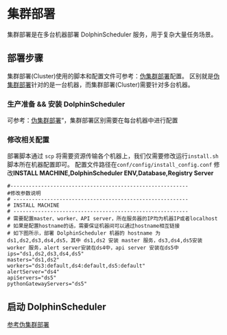 # 集群部署

集群部署是在多台机器部署 DolphinScheduler 服务，用于复杂大量任务场景。

## 部署步骤

集群部署(Cluster)使用的脚本和配置文件可参考：[伪集群部署](pseudo-cluster.md)配置。
区别就是[伪集群部署](pseudo-cluster.md)针对的是一台机器，而集群部署(Cluster)需要针对多台机器。

### 生产准备 && 安装 DolphinScheduler

可参考：[伪集群部署](pseudo-cluster.md)“，集群部署区别需要在每台机器中进行配置

### 修改相关配置

部署脚本通过 `scp` 将需要资源传输各个机器上，我们仅需要修改运行`install.sh`脚本所在机器配置即可。
配置文件路径在`conf/config/install_config.conf`
修改**INSTALL MACHINE,DolphinScheduler ENV,Database,Registry Server**

```shell
#----------------------------------------------------------
#修改参数说明
# ---------------------------------------------------------
# INSTALL MACHINE
# ---------------------------------------------------------
# 需要配置master、worker、API server，所在服务器的IP均为机器IP或者localhost
# 如果是配置hostname的话，需要保证机器间可以通过hostname相互链接
# 如下图所示，部署 DolphinScheduler 机器的 hostname 为 ds1,ds2,ds3,ds4,ds5，其中 ds1,ds2 安装 master 服务，ds3,ds4,ds5安装 worker 服务，alert server安装在ds4中，api server 安装在ds5中
ips="ds1,ds2,ds3,ds4,ds5"
masters="ds1,ds2"
workers="ds3:default,ds4:default,ds5:default"
alertServer="ds4"
apiServers="ds5"
pythonGatewayServers="ds5"
```

## 启动 DolphinScheduler

[参考伪集群部署](pseudo-cluster.md)

